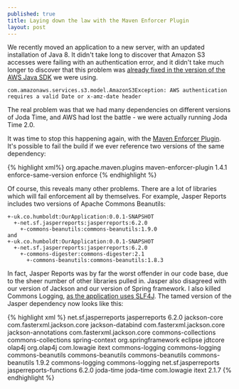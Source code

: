 ```yaml
---
published: true
title: Laying down the law with the Maven Enforcer Plugin
layout: post
---
```

We recently moved an application to a new server, with an updated installation of Java 8. It didn't take long to discover that Amazon S3 accesses were failing with an authentication error, and it didn't take much longer to discover that this problem was [already fixed in the version of the AWS Java SDK](https://github.com/aws/aws-sdk-java/issues/484) we were using.

```
com.amazonaws.services.s3.model.AmazonS3Exception: AWS authentication requires a valid Date or x-amz-date header
```

The real problem was that we had many dependencies on different versions of Joda Time, and AWS had lost the battle - we were actually running Joda Time 2.0. 

It was time to stop this happening again, with the [Maven Enforcer Plugin](http://maven.apache.org/enforcer/maven-enforcer-plugin/). It's possible to fail the build if we ever reference two versions of the same dependency:
<!--more-->
{% highlight xml%}
<plugin>
    <groupId>org.apache.maven.plugins</groupId>
    <artifactId>maven-enforcer-plugin</artifactId>
    <version>1.4.1</version>
    <executions>
        <execution>
            <id>enforce-same-version</id>
            <configuration>
                <rules>
                    <dependencyConvergence/>
                </rules>
            </configuration>
            <goals>
                <goal>enforce</goal>
            </goals>
        </execution>
    </executions>
</plugin>
{% endhighlight %}

Of course, this reveals many other problems. There are a lot of libraries which will fail enforcement all by themselves. For example, Jasper Reports includes two versions of Apache Commons Beanutils:

```
+-uk.co.humboldt:OurApplication:0.0.1-SNAPSHOT
  +-net.sf.jasperreports:jasperreports:6.2.0
    +-commons-beanutils:commons-beanutils:1.9.0
and
+-uk.co.humboldt:OurApplication:0.0.1-SNAPSHOT
  +-net.sf.jasperreports:jasperreports:6.2.0
    +-commons-digester:commons-digester:2.1
      +-commons-beanutils:commons-beanutils:1.8.3
```

In fact, Jasper Reports was by far the worst offender in our code base, due to the sheer number of other libraries pulled in. Jasper also disagreed with our version of Jackson and our version of Spring framework. I also killed Commons Logging, [as the application uses SLF4J](http://www.slf4j.org/legacy.html).  The tamed version of the Jasper dependency now looks like this:

{% highlight xml %}
        <dependency>
            <groupId>net.sf.jasperreports</groupId>
            <artifactId>jasperreports</artifactId>
            <version>6.2.0</version>
            <exclusions>
                <exclusion>
                    <artifactId>jackson-core</artifactId>
                    <groupId>com.fasterxml.jackson.core</groupId>
                </exclusion>
                <exclusion>
                    <artifactId>jackson-databind</artifactId>
                    <groupId>com.fasterxml.jackson.core</groupId>
                </exclusion>
                <exclusion>
                    <artifactId>jackson-annotations</artifactId>
                    <groupId>com.fasterxml.jackson.core</groupId>
                </exclusion>
                <exclusion>
                    <artifactId>commons-collections</artifactId>
                    <groupId>commons-collections</groupId>
                </exclusion>
                <exclusion>
                    <artifactId>spring-context</artifactId>
                    <groupId>org.springframework</groupId>
                </exclusion>
                <exclusion>
                    <groupId>eclipse</groupId>
                    <artifactId>jdtcore</artifactId>
                </exclusion>
                <exclusion>
                    <artifactId>olap4j</artifactId>
                    <groupId>org.olap4j</groupId>
                </exclusion>
                <exclusion>
                    <groupId>com.lowagie</groupId>
                    <artifactId>itext</artifactId>
                </exclusion>
                <exclusion>
                    <artifactId>commons-logging</artifactId>
                    <groupId>commons-logging</groupId>
                </exclusion>
                <exclusion>
                    <artifactId>commons-beanutils</artifactId>
                    <groupId>commons-beanutils</groupId>
                </exclusion>
            </exclusions>
        </dependency>
        <dependency>
            <groupId>commons-beanutils</groupId>
            <artifactId>commons-beanutils</artifactId>
            <version>1.9.2</version>
            <exclusions>
                <exclusion>
                    <groupId>commons-logging</groupId>
                    <artifactId>commons-logging</artifactId>
                </exclusion>
            </exclusions>
        </dependency>
        <dependency>
            <groupId>net.sf.jasperreports</groupId>
            <artifactId>jasperreports-functions</artifactId>
            <version>6.2.0</version>
            <exclusions>
                <exclusion>
                    <groupId>joda-time</groupId>
                    <artifactId>joda-time</artifactId>
                </exclusion>
            </exclusions>
        </dependency>
        <!-- Import Standard itext - the Jaspersoft fixes are for transparent charts, and don't seem to affect us. -->
        <dependency>
            <groupId>com.lowagie</groupId>
            <artifactId>itext</artifactId>
            <version>2.1.7</version>
        </dependency>
{% endhighlight %}

